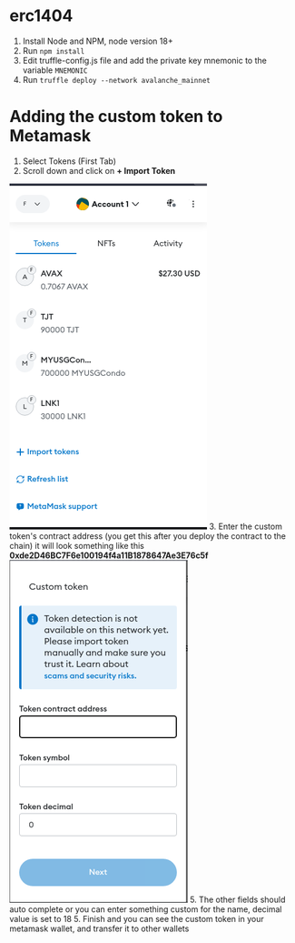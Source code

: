 # erc1404

1. Install Node and NPM, node version 18+
2. Run `npm install`
3. Edit truffle-config.js file and add the private key mnemonic to the variable `MNEMONIC`
4. Run `truffle deploy --network avalanche_mainnet`

# Adding the custom token to Metamask

1. Select Tokens (First Tab)
2. Scroll down and click on **+ Import Token**

![metamask_1.png](metamask_1.png)
3. Enter the custom token's contract address (you get this after you deploy the contract to the chain) it will 
look something like this **0xde2D46BC7F6e100194f4a11B1878647Ae3E76c5f**
![metamask_2.png](metamask_2.png)
5. The other fields should auto complete or you can enter something custom for the name, decimal value is set to 18
5. Finish and you can see the custom token in your metamask wallet, and transfer it to other wallets
